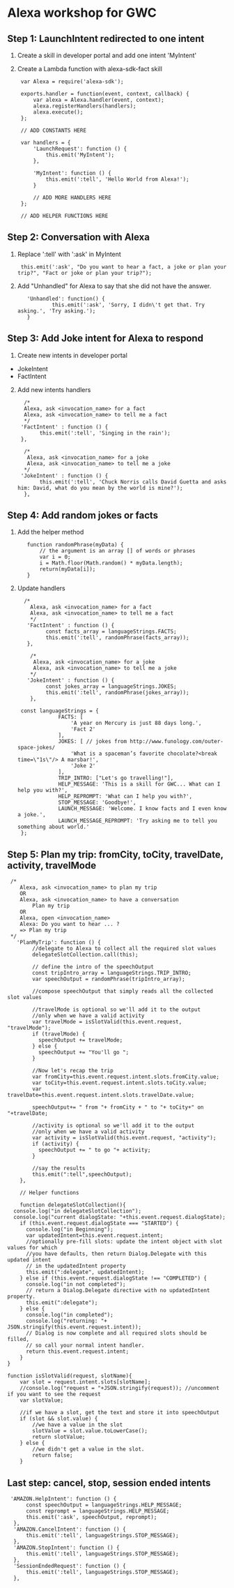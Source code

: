 # Alexa workshop for GWC

## Step 1: LaunchIntent redirected to one intent

1. Create a skill in developer portal and add one intent 'MyIntent'
2. Create a Lambda function with alexa-sdk-fact skill 

        var Alexa = require('alexa-sdk');

        exports.handler = function(event, context, callback) {
            var alexa = Alexa.handler(event, context);
            alexa.registerHandlers(handlers);
            alexa.execute();
        };
        
        // ADD CONSTANTS HERE

        var handlers = {
            'LaunchRequest': function () {
                this.emit('MyIntent');
            },

            'MyIntent': function () {
                this.emit(':tell', 'Hello World from Alexa!');
            }
            
            // ADD MORE HANDLERS HERE
        };
        
        // ADD HELPER FUNCTIONS HERE

## Step 2: Conversation with Alexa

1. Replace ':tell' with ':ask' in MyIntent

        this.emit(':ask', "Do you want to hear a fact, a joke or plan your trip?", "Fact or joke or plan your trip?");

2. Add "Unhandled" for Alexa to say that she did not have the answer.

          'Unhandled': function() {
                  this.emit(':ask', 'Sorry, I didn\'t get that. Try asking.', 'Try asking.');
          }
  
  ## Step 3: Add Joke intent for Alexa to respond 
  
  1. Create new intents in developer portal
  
  - JokeIntent  
  - FactIntent
  
  2. Add new intents handlers
  
           /*
           Alexa, ask <invocation_name> for a fact
           Alexa, ask <invocation_name> to tell me a fact
           */
          'FactIntent' : function () {
                this.emit(':tell', 'Singing in the rain');
          },

           /*
            Alexa, ask <invocation_name> for a joke
            Alexa, ask <invocation_name> to tell me a joke
           */
          'JokeIntent' : function () {
                this.emit(':tell', 'Chuck Norris calls David Guetta and asks him: David, what do you mean by the world is mine?');
           },
  
  ## Step 4: Add random jokes or facts
  
  1. Add the helper method
  
 
            function randomPhrase(myData) {
                // the argument is an array [] of words or phrases
                var i = 0;
                i = Math.floor(Math.random() * myData.length);
                return(myData[i]);
            }

2. Update handlers

         /*
           Alexa, ask <invocation_name> for a fact
           Alexa, ask <invocation_name> to tell me a fact
           */
          'FactIntent' : function () {
                const facts_array = languageStrings.FACTS;
                this.emit(':tell', randomPhrase(facts_array));
          },

           /*
            Alexa, ask <invocation_name> for a joke
            Alexa, ask <invocation_name> to tell me a joke
           */
          'JokeIntent' : function () {
                const jokes_array = languageStrings.JOKES;
                this.emit(':tell', randomPhrase(jokes_array));
           },

        const languageStrings = {
                    FACTS: [
                        'A year on Mercury is just 88 days long.',
                        'Fact 2'
                    ],
                    JOKES: [ // jokes from http://www.funology.com/outer-space-jokes/
                        'What is a spaceman’s favorite chocolate?<break time=\"1s\"/> A marsbar!',
                        'Joke 2'
                    ],
                    TRIP_INTRO: ["Let's go travelling!"],
                    HELP_MESSAGE: 'This is a skill for GWC... What can I help you with?',
                    HELP_REPROMPT: 'What can I help you with?',
                    STOP_MESSAGE: 'Goodbye!',
                    LAUNCH_MESSAGE: 'Welcome. I know facts and I even know a joke.',
                    LAUNCH_MESSAGE_REPROMPT: 'Try asking me to tell you something about world.'
        };

## Step 5: Plan my trip: fromCity, toCity, travelDate, activity, travelMode

     /*
        Alexa, ask <invocation_name> to plan my trip
        OR
        Alexa, ask <invocation_name> to have a conversation
            Plan my trip
        OR
        Alexa, open <invocation_name>
        Alexa: Do you want to hear ... ?
        => Plan my trip
     */
       'PlanMyTrip': function () {
            //delegate to Alexa to collect all the required slot values
            delegateSlotCollection.call(this);

            // define the intro of the speechOutput
            const tripIntro_array = languageStrings.TRIP_INTRO;
            var speechOutput = randomPhrase(tripIntro_array);

            //compose speechOutput that simply reads all the collected slot values

            //travelMode is optional so we'll add it to the output
            //only when we have a valid activity
            var travelMode = isSlotValid(this.event.request, "travelMode");
            if (travelMode) {
              speechOutput += travelMode;
            } else {
              speechOutput += "You'll go ";
            }

            //Now let's recap the trip
            var fromCity=this.event.request.intent.slots.fromCity.value;
            var toCity=this.event.request.intent.slots.toCity.value;
            var travelDate=this.event.request.intent.slots.travelDate.value;

            speechOutput+= " from "+ fromCity + " to "+ toCity+" on "+travelDate;

            //activity is optional so we'll add it to the output
            //only when we have a valid activity
            var activity = isSlotValid(this.event.request, "activity");
            if (activity) {
              speechOutput += " to go "+ activity;
            }

            //say the results
            this.emit(":tell",speechOutput);
        },

        // Helper functions

        function delegateSlotCollection(){
      console.log("in delegateSlotCollection");
      console.log("current dialogState: "+this.event.request.dialogState);
        if (this.event.request.dialogState === "STARTED") {
          console.log("in Beginning");
          var updatedIntent=this.event.request.intent;
          //optionally pre-fill slots: update the intent object with slot values for which
          //you have defaults, then return Dialog.Delegate with this updated intent
          // in the updatedIntent property
          this.emit(":delegate", updatedIntent);
        } else if (this.event.request.dialogState !== "COMPLETED") {
          console.log("in not completed");
          // return a Dialog.Delegate directive with no updatedIntent property.
          this.emit(":delegate");
        } else {
          console.log("in completed");
          console.log("returning: "+ JSON.stringify(this.event.request.intent));
          // Dialog is now complete and all required slots should be filled,
          // so call your normal intent handler.
          return this.event.request.intent;
        }
    }

    function isSlotValid(request, slotName){
        var slot = request.intent.slots[slotName];
        //console.log("request = "+JSON.stringify(request)); //uncomment if you want to see the request
        var slotValue;

        //if we have a slot, get the text and store it into speechOutput
        if (slot && slot.value) {
            //we have a value in the slot
            slotValue = slot.value.toLowerCase();
            return slotValue;
        } else {
            //we didn't get a value in the slot.
            return false;
        }

## Last step: cancel, stop, session ended intents

     'AMAZON.HelpIntent': function () {
          const speechOutput = languageStrings.HELP_MESSAGE;
          const reprompt = languageStrings.HELP_MESSAGE;
          this.emit(':ask', speechOutput, reprompt);
      },
      'AMAZON.CancelIntent': function () {
          this.emit(':tell', languageStrings.STOP_MESSAGE);
      },
      'AMAZON.StopIntent': function () {
          this.emit(':tell', languageStrings.STOP_MESSAGE);
      },
      'SessionEndedRequest': function () {
          this.emit(':tell', languageStrings.STOP_MESSAGE);
      },
